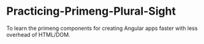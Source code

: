 # Practicing-Primeng-Plural-Sight
To learn the primeng components for creating Angular apps faster with less overhead of HTML/DOM.
